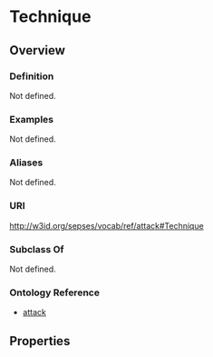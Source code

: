 # Technique

## Overview

### Definition
Not defined.

### Examples
Not defined.

### Aliases
Not defined.

### URI
http://w3id.org/sepses/vocab/ref/attack#Technique

### Subclass Of
Not defined.

### Ontology Reference
- [attack](http://w3id.org/sepses/vocab/ref/attack#)

## Properties
